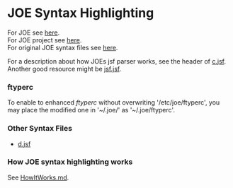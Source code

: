 # JOE Syntax Highlighting

For JOE see [here](http://joe-editor.sourceforge.net/).  
For JOE project see [here](http://sourceforge.net/projects/joe-editor/).  
For original JOE syntax files see [here](http://joe-editor.hg.sourceforge.net/hgweb/joe-editor/joe-editor/file/tip/syntax).  

For a description about how JOEs jsf parser works, see the header of
[c.jsf](http://joe-editor.hg.sourceforge.net/hgweb/joe-editor/joe-editor/file/tip/syntax/c.jsf.in).
Another good resource might be
[jsf.jsf](http://joe-editor.hg.sourceforge.net/hgweb/joe-editor/joe-editor/file/tip/syntax/jsf.jsf.in).

### ftyperc

To enable to enhanced *ftyperc* without overwriting '/etc/joe/ftyperc',
you may place the modified one in '~/.joe/' as '~/.joe/ftyperc'.

### Other Syntax Files

* [d.jsf](https://gist.github.com/1032393)

### How JOE syntax highlighting works

See [HowItWorks.md](https://github.com/cmur2/joe-syntax/blob/master/HowItWorks.md).

